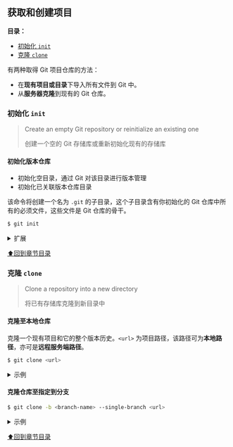 ## 获取和创建项目

**目录：**

- [初始化 `init`](#初始化-init)
- [克隆 `clone`](#克隆-clone)

有两种取得 Git 项目仓库的方法：

- 在**现有项目或目录**下导入所有文件到 Git 中。
-  从**服务器克隆**到现有的 Git 仓库。

### 初始化 `init`

> Create an empty Git repository or reinitialize an existing one
>
> 创建一个空的 Git 存储库或重新初始化现有的存储库

#### 初始化版本仓库 

* 初始化空目录，通过 Git 对该目录进行版本管理
* 初始化已关联版本仓库目录

该命令将创建一个名为 `.git` 的子目录，这个子目录含有你初始化的 Git 仓库中所有的必须文件，这些文件是 Git 仓库的骨干。

```bash
$ git init
```

<details>

<summary>扩展</summary>

新建一个目录，将其初始化为 Git 代码库。`<project-name>` 为新建代码库的名称。

```bash
$ git init <project-name>
```

</details>

[⬆回到章节目录](#获取和创建项目)

### 克隆 `clone`

> Clone a repository into a new directory
>
> 将已有存储库克隆到新目录中

#### 克隆至本地仓库

克隆一个现有项目和它的整个版本历史。`<url>` 为项目路径，该路径可为**本地路径**，亦可是**远程服务端路径**。

```bash
$ git clone <url>
```

<details>

<summary>示例</summary>

```bash
# 本地仓库
$ git clone /path/to/repository

# 远程仓库
$ git clone username@host:/path/to/repository
```

</details>

#### 克隆仓库至指定到分支

```bash
$ git clone -b <branch-name> --single-branch <url>
```

<details>

<summary>示例</summary>

```bash
$ git clone -b master --single-branch https://github.com/user/repo.git
```

</details>

[⬆回到章节目录](#获取和创建项目)